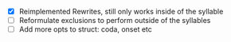 - [x] Reimplemented Rewrites, still only works inside of the syllable
- [ ] Reformulate exclusions to perform outside of the syllables
- [ ] Add more opts to struct: coda, onset etc
